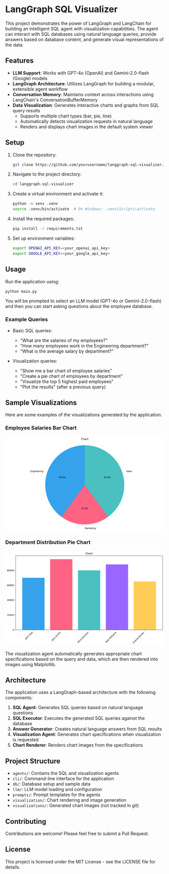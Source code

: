 # LangGraph SQL Visualizer

This project demonstrates the power of LangGraph and LangChain for building an intelligent SQL agent with visualization capabilities. The agent can interact with SQL databases using natural language queries, provide answers based on database content, and generate visual representations of the data.

## Features
- **LLM Support**: Works with GPT-4o (OpenAI) and Gemini-2.0-flash (Google) models
- **LangGraph Architecture**: Utilizes LangGraph for building a modular, extensible agent workflow
- **Conversation Memory**: Maintains context across interactions using LangChain's ConversationBufferMemory
- **Data Visualization**: Generates interactive charts and graphs from SQL query results
  - Supports multiple chart types (bar, pie, line)
  - Automatically detects visualization requests in natural language
  - Renders and displays chart images in the default system viewer

## Setup
1. Clone the repository:
   ```bash
   git clone https://github.com/yourusername/langgraph-sql-visualizer.git
   ```
2. Navigate to the project directory:
   ```bash
   cd langgraph-sql-visualizer
   ```
3. Create a virtual environment and activate it:
   ```bash
   python -m venv .venv
   source .venv/bin/activate  # On Windows: .venv\Scripts\activate
   ```
4. Install the required packages:
   ```bash
   pip install -r requirements.txt
   ```
5. Set up environment variables:
   ```bash
   export OPENAI_API_KEY=<your_openai_api_key>
   export GOOGLE_API_KEY=<your_google_api_key>
   ```

## Usage
Run the application using:
```bash
python main.py
```

You will be prompted to select an LLM model (GPT-4o or Gemini-2.0-flash) and then you can start asking questions about the employee database.

### Example Queries
- Basic SQL queries:
  - "What are the salaries of my employees?"
  - "How many employees work in the Engineering department?"
  - "What is the average salary by department?"

- Visualization queries:
  - "Show me a bar chart of employee salaries"
  - "Create a pie chart of employees by department"
  - "Visualize the top 5 highest paid employees"
  - "Plot the results" (after a previous query)

## Sample Visualizations

Here are some examples of the visualizations generated by the application:

### Employee Salaries Bar Chart
<img src="docs/images/employee_salaries_bar.png" alt="Employee Salaries Bar Chart" width="600"/>

### Department Distribution Pie Chart
<img src="docs/images/department_distribution_pie.png" alt="Department Distribution Pie Chart" width="600"/>

The visualization agent automatically generates appropriate chart specifications based on the query and data, which are then rendered into images using Matplotlib.

## Architecture
The application uses a LangGraph-based architecture with the following components:

1. **SQL Agent**: Generates SQL queries based on natural language questions
2. **SQL Executor**: Executes the generated SQL queries against the database
3. **Answer Generator**: Creates natural language answers from SQL results
4. **Visualization Agent**: Generates chart specifications when visualization is requested
5. **Chart Renderer**: Renders chart images from the specifications

## Project Structure
- `agents/`: Contains the SQL and visualization agents
- `cli/`: Command-line interface for the application
- `db/`: Database setup and sample data
- `llm/`: LLM model loading and configuration
- `prompts/`: Prompt templates for the agents
- `visualization/`: Chart rendering and image generation
- `visualizations/`: Generated chart images (not tracked in git)

## Contributing
Contributions are welcome! Please feel free to submit a Pull Request.

## License
This project is licensed under the MIT License - see the LICENSE file for details.
